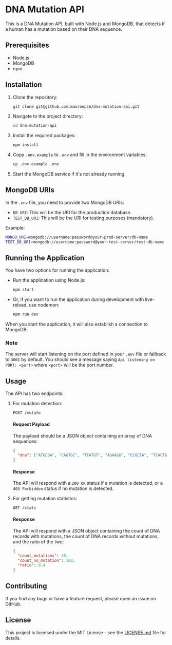 # DNA Mutation API

This is a DNA Mutation API, built with Node.js and MongoDB, that detects if a human has a mutation based on their DNA sequence.

## Prerequisites

- Node.js
- MongoDB
- npm

## Installation

1. Clone the repository:
    ```bash
    git clone git@github.com:mauroepce/dna-mutation-api.git
    ```

2. Navigate to the project directory:
    ```bash
    cd dna-mutation-api
    ```

3. Install the required packages:
    ```bash
    npm install
    ```

4. Copy `.env.example` to `.env` and fill in the environment variables:
    ```bash
    cp .env.example .env
    ```

5. Start the MongoDB service if it's not already running.

## MongoDB URIs

In the `.env` file, you need to provide two MongoDB URIs:

- `DB_URI`: This will be the URI for the production database.
- `TEST_DB_URI`: This will be the URI for testing purposes (mandatory).

Example:

```bash
MONGO_URI=mongodb://username:password@your-prod-server/db-name
TEST_DB_URI=mongodb://username:password@your-test-server/test-db-name
```

## Running the Application

You have two options for running the application:

- Run the application using Node.js:
    ```bash
    npm start
    ```
  
- Or, if you want to run the application during development with live-reload, use nodemon:
    ```bash
    npm run dev
    ```

When you start the application, it will also establish a connection to MongoDB.

### Note
The server will start listening on the port defined in your `.env` file or fallback to `3001` by default. You should see a message saying `Api listening on PORT: <port>` where `<port>` will be the port number.

## Usage

The API has two endpoints:

1. For mutation detection:

    ```
    POST /mutate
    ```

    #### Request Payload

    The payload should be a JSON object containing an array of DNA sequences:

    ```json
    {
      "dna": ["ATGCGA", "CAGTGC", "TTATGT", "AGAAGG", "CCGCTA", "TCACTG"]
    }
    ```

    #### Response

    The API will respond with a `200 OK` status if a mutation is detected, or a `403 Forbidden` status if no mutation is detected.

2. For getting mutation statistics:

    ```
    GET /stats
    ```

    #### Response

    The API will respond with a JSON object containing the count of DNA records with mutations, the count of DNA records without mutations, and the ratio of the two:

    ```json
    {
      "count_mutations": 40,
      "count_no_mutation": 100,
      "ratio": 0.4
    }
    ```

## Contributing

If you find any bugs or have a feature request, please open an issue on GitHub.

## License

This project is licensed under the MIT License - see the [LICENSE.md](LICENSE.md) file for details.
